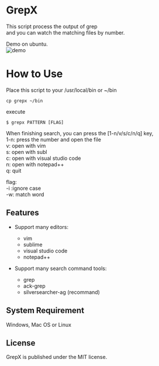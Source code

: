 # GrepX
This script process the output of grep  
and you can watch the matching files by number.  

Demo on ubuntu.  
![demo](https://raw.github.com/shengyu7697/GrepX/master/demo.gif)  

# How to Use
Place this script to your /usr/local/bin or ~/bin  
```
cp grepx ~/bin
```
execute  
```
$ grepx PATTERN [FLAG]
```
When finishing search, you can press the [1-n/v/s/c/n/q] key,  
1-n: press the number and open the file  
v: open with vim  
s: open with subl  
c: open with visual studio code  
n: open with notepad++  
q: quit  

flag:  
-i :ignore case  
-w: match word  

## Features
- Support many editors:
    + vim
    + sublime
    + visual studio code
    + notepad++

- Support many search command tools:
    + grep
    + ack-grep
    + silversearcher-ag (recommand)

## System Requirement
Windows, Mac OS or Linux  

## License
GrepX is published under the MIT license.  
